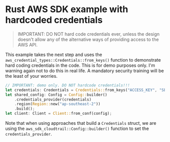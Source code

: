 # Rust AWS SDK example with hardcoded credentials

> IMPORTANT: DO NOT hard code credentials ever, unless the design doesn't allow
> any of the alternative ways of providing access to the AWS API.

This example takes the next step and uses the
`aws_credential_types::Credentials::from_keys()` function to demonstrate hard
coding credentials in the code. This is for demo purposes only. I'm warning
again not to do this in real life. A mandatory security training will be the least of
your worries.

```rust
// IMPORTANT: demo only. DO NOT hardcode credentials!!!
let credentials: Credentials = Credentials::from_keys("ACCESS_KEY", "SECRET_KEY", Some("SESSION_TOKEN".to_string()));
let shared_config: Config = Config::builder()
    .credentials_provider(credentials)
    .region(Region::new("ap-southeast-2"))
    .build();
let client: Client = Client::from_conf(config);
```

Note that when using approaches that build a `Credentials` struct, we are using
the `aws_sdk_cloudtrail::Config::builder()` function to set the
`credentials_provider`.

